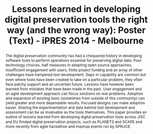 ---
abstract: The digital preservation community has had a chequered history in developing
  software tools to perform operations essential for preserving digital data. Poor
  technology choices, half measures in adopting open source approaches, insufﬁcient
  engagement with users, ﬁnite project funding and an array of other challenges have
  hampered tool development. Gaps in capability are common but even where tools have
  been created to take on a particular problem, they oﬁen face patchy support and
  an uncertain future. Lessons have however been learned from mistakes that have been
  made in the past. User engagement and an agile development approach can focus solutions
  on real problems. Adoption and expansion of existing tools (sometimes from outside
  of this community) can yield greater and more dependable results. Focused designs
  can make adoption easier. Sharing the experimentation and data behind tool development
  and assessment can be as invaluable as the tools themselves. This paper provides
  an outline of lessons learned from developing digital preservation tools across
  JISC and EU ﬁmded digital preservation projects, such as PLANETS and SCAPE and more
  recently from agile hackathon and mashup events run by SPRUCE.
creators:
- Wheatley, Paul
date: null
document_url: https://services.phaidra.univie.ac.at/api/object/o:378698/download
grand_parent: iPRES
institutions: []
keywords:
- digital preservation
- user requirements
- digital preservation tools
- open source development
landing_page_url: https://phaidra.univie.ac.at/o:378698
language: eng
layout: publication
license: CC BY-NC-SA 3.0 AT
notes_url: null
parent: iPRES 2014
presentation_url: null
size: 158049
source_name: iPRES
title: 'Lessons learned in developing digital preservation tools the right way (and
  the wrong way): Poster (Text) - iPRES 2014 - Melbourne'
type: poster
year: 2014
---